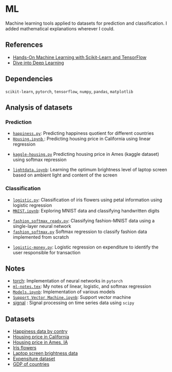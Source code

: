 # ML

Machine learning tools applied to datasets for prediction and classification. I added mathematical explanations wherever I could.

## References

- [Hands-On Machine Learning with Scikit-Learn and TensorFlow](https://www.oreilly.com/library/view/hands-on-machine-learning/9781491962282/)
- [Dive into Deep Learning](https://d2l.ai/) 

## Dependencies

`scikit-learn`, `pytorch`, `tensorflow`, `numpy`, `pandas`, `matplotlib`

## Analysis of datasets 

### Prediction

* [`happiness.py`](happiness.py): Predicting happiness quotient for different countries 
* [`Housing.ipynb` ](Housing.ipynb): Predicting housing price in California using linear regression
- [`kaggle-housing.py`](torch/kaggle-housing.py) Predicting housing price in Ames (kaggle dataset) using softmax repression
* [`lightdata.ipynb`](lightdata.ipynb): Learning the optimum brightness level of laptop screen based on ambient light and content of the screen

### Classification

* [`logistic.py`](logistic.py): Classification of iris flowers using petal information using logistic regression
* [`MNIST.ipynb`](MNIST.ipynb): Exploring MNIST data and classifying handwritten digits
- [`fashion_softmax_ready.py`](torch/fashion_softmax_ready.py): Classifying fashion-MNIST data using a single-layer neural network
- [`fashion_softmax.py`](torch/fashion_softmax.py) Softmax regression to classify fashion data implemented from scratch 
* [`logistic-money.py`](logistic-money.py): Logistic regression on expenditure to identify the user responsible for transaction


## Notes

- [torch](torch):  Implementation of neural networks in `pytorch`
- [`ml-notes.tex`](ml-notes.tex): My notes of linear, logistic, and softmax regression
- [`Models.ipynb`](Models.ipynb): Implementation of various models
- [`Support Vector Machine.ipynb`](svm.ipynb): Support vector machine
- [signal](signal.ipynb) : Signal processing on time series data using `scipy`

## Datasets

- [Happiness data by contry](datasets/BLI_20012019062939110.csv)
- [Housing price in California](datasets/housing.csv)
- [Housing price in Ames, IA](torch/data/kaggle-housing/house_tiny.csv)
- [Iris flowers](datasets/iris.data)
- [Laptop screen brightness data](datasets/lightdata)
- [Expensiture dataset](datasets/usable.csv)
- [GDP of countries](datasets/WEO_Data.xls)
